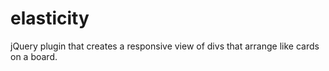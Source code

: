 # elasticity
jQuery plugin that creates a responsive view of divs that arrange like cards on a board.
